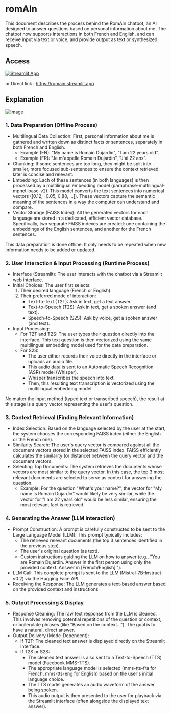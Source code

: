 # romAIn
This document describes the process behind the RomAIn chatbot, an AI designed to answer questions based on personal information about me. The chatbot now supports interactions in both French and English, and can receive input via text or voice, and provide output as text or synthesized speech.

## Access

[![Streamlit App](https://static.streamlit.io/badges/streamlit_badge_black_white.svg)](https://romain.streamlit.app)

or Direct link : https://romain.streamlit.app

## Explanation
![image](https://github.com/user-attachments/assets/a3faf551-cbf4-429d-9531-ff739b90a10c)

### 1. Data Preparation (Offline Process)

- Multilingual Data Collection: First, personal information about me is gathered and written down as distinct facts or sentences, separately in both French and English.
  - Example (EN): "My name is Romain Dujardin", "I am 22 years old".
  - Example (FR): "Je m'appelle Romain Dujardin", "J'ai 22 ans".
- Chunking: If some sentences are too long, they might be split into smaller, more focused sub-sentences to ensure the context retrieved later is concise and relevant.
- Embedding: Each of these sentences (in both languages) is then processed by a multilingual embedding model (paraphrase-multilingual-mpnet-base-v2). This model converts the text sentences into numerical vectors ([0.12, -0.05, 0.88, ...]). These vectors capture the semantic meaning of the sentences in a way the computer can understand and compare.
- Vector Storage (FAISS Index): All the generated vectors for each language are stored in a dedicated, efficient vector database. Specifically, two separate FAISS indexes are created: one containing the embeddings of the English sentences, and another for the French sentences.
  
This data preparation is done offline. It only needs to be repeated when new information needs to be added or updated.

### 2. User Interaction & Input Processing (Runtime Process)

- Interface (Streamlit): The user interacts with the chatbot via a Streamlit web interface.
- Initial Choices: The user first selects:
  1. Their desired language (French or English).
  2. Their preferred mode of interaction:
      - Text-to-Text (T2T): Ask in text, get a text answer.
      - Text-to-Speech (T2S): Ask in text, get a spoken answer (and text).
      - Speech-to-Speech (S2S): Ask by voice, get a spoken answer (and text).
- Input Processing:
  - For T2T and T2S: The user types their question directly into the interface. This text question is then vectorized using the same multilingual embedding model used for the data preparation.
  - For S2S:
    - The user either records their voice directly in the interface or uploads an audio file.
    - This audio data is sent to an Automatic Speech Recognition (ASR) model (Whisper).
    - Whisper transcribes the speech into text.
    - Then, this resulting text transcription is vectorized using the multilingual embedding model.
      
No matter the input method (typed text or transcribed speech), the result at this stage is a query vector representing the user's question.

### 3. Context Retrieval (Finding Relevant Information)

- Index Selection: Based on the language selected by the user at the start, the system chooses the corresponding FAISS index (either the English or the French one).
- Similarity Search: The user's query vector is compared against all the document vectors stored in the selected FAISS index. FAISS efficiently calculates the similarity (or distance) between the query vector and the document vectors.
- Selecting Top Documents: The system retrieves the documents whose vectors are most similar to the query vector. In this case, the top 3 most relevant documents are selected to serve as context for answering the question.
  - Example: For the question "What's your name?", the vector for "My name is Romain Dujardin" would likely be very similar, while the vector for "I am 22 years old" would be less similar, ensuring the most relevant fact is retrieved.

### 4. Generating the Answer (LLM Interaction)

- Prompt Construction: A prompt is carefully constructed to be sent to the Large Language Model (LLM). This prompt typically includes:
  - The retrieved relevant documents (the top 3 sentences identified in the previous step).
  - The user's original question (as text).
  - Custom instructions guiding the LLM on how to answer (e.g., "You are Romain Dujardin. Answer in the first person using only the provided context. Answer in [French/English].").
- LLM Call: This complete prompt is sent to the LLM (Mistral-7B-Instruct-v0.2) via the Hugging Face API.
- Receiving the Response: The LLM generates a text-based answer based on the provided context and instructions.

### 5. Output Processing & Display

- Response Cleaning: The raw text response from the LLM is cleaned. This involves removing potential repetitions of the question or context, or boilerplate phrases (like "Based on the context..."). The goal is to have a natural, direct answer.
- Output Delivery (Mode-Dependent):
  - If T2T: The cleaned text answer is displayed directly on the Streamlit interface.
  - If T2S or S2S:
    - The cleaned text answer is also sent to a Text-to-Speech (TTS) model (Facebook MMS-TTS).
    - The appropriate language model is selected (mms-tts-fra for French, mms-tts-eng for English) based on the user's initial language choice.
    - The TTS model generates an audio waveform of the answer being spoken.
    - This audio output is then presented to the user for playback via the Streamlit interface (often alongside the displayed text answer).




